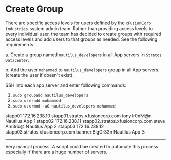 # Create Group

There are specific access levels for users defined by the `xFusionCorp Industries` system admin team. Rather than providing access levels to every individual user, the team has decided to create groups with required access levels and add users to that groups as needed. See the following requirements:

a. Create a group named `nautilus_developers` in all App servers in `Stratos Datacenter`.

b. Add the user `mohammed` to `nautilus_developers` group in all App servers. (create the user if doesn't exist).

SSH into each app server and enter following commands:

1. `sudo groupadd nautilus_developers`
2. `sudo useradd mohammed`
3. `sudo usermod -aG nautilus_developers mohammed`

stapp01	172.16.238.10	stapp01.stratos.xfusioncorp.com	tony	Ir0nM@n	Nautilus App 1
stapp02	172.16.238.11	stapp02.stratos.xfusioncorp.com	steve	Am3ric@	Nautilus App 2
stapp03	172.16.238.12	stapp03.stratos.xfusioncorp.com	banner	BigGr33n	Nautilus App 3

---

Very manual process. A script could be created to automate this process especially if there are a huge number of servers.

